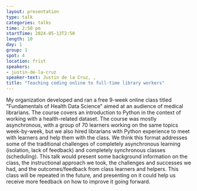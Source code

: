 ```yaml
---
layout: presentation
type: talk
categories: talks
time: 2:50 pm
startTime: 2024-05-13T2:50
length: 10
day: 1
group: 1
spot: 4
location: frist
speakers:
- justin-de-la-cruz
speaker-text: Justin de la Cruz, , 
title: "Teaching coding online to full-time library workers"
---
```

My organization developed and ran a free 9-week online class titled "Fundamentals of Health Data Science" aimed at an audience of medical librarians. The course covers an introduction to Python in the context of working with a health-related dataset. The course was mostly asynchronous, with a group of 70 learners working on the same topics week-by-week, but we also hired librarians with Python experience to meet with learners and help them with the class. We think this format addresses some of the traditional challenges of completely asynchronous learning (isolation, lack of feedback) and completely synchronous classes (scheduling). This talk would present some background information on the class, the instructional approach we took, the challenges and successes we had, and the outcomes/feedback from class learners and helpers. This class will be repeated in the future, and presenting on it could help us receive more feedback on how to improve it going forward.
